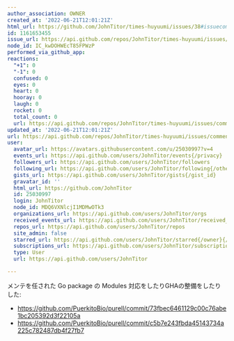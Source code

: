 ```yaml
---
author_association: OWNER
created_at: '2022-06-21T12:01:21Z'
html_url: https://github.com/JohnTitor/times-huyuumi/issues/38#issuecomment-1161653455
id: 1161653455
issue_url: https://api.github.com/repos/JohnTitor/times-huyuumi/issues/38
node_id: IC_kwDOHWEcT85FPWzP
performed_via_github_app: 
reactions:
  "+1": 0
  "-1": 0
  confused: 0
  eyes: 0
  heart: 0
  hooray: 0
  laugh: 0
  rocket: 0
  total_count: 0
  url: https://api.github.com/repos/JohnTitor/times-huyuumi/issues/comments/1161653455/reactions
updated_at: '2022-06-21T12:01:21Z'
url: https://api.github.com/repos/JohnTitor/times-huyuumi/issues/comments/1161653455
user:
  avatar_url: https://avatars.githubusercontent.com/u/25030997?v=4
  events_url: https://api.github.com/users/JohnTitor/events{/privacy}
  followers_url: https://api.github.com/users/JohnTitor/followers
  following_url: https://api.github.com/users/JohnTitor/following{/other_user}
  gists_url: https://api.github.com/users/JohnTitor/gists{/gist_id}
  gravatar_id: ''
  html_url: https://github.com/JohnTitor
  id: 25030997
  login: JohnTitor
  node_id: MDQ6VXNlcjI1MDMwOTk3
  organizations_url: https://api.github.com/users/JohnTitor/orgs
  received_events_url: https://api.github.com/users/JohnTitor/received_events
  repos_url: https://api.github.com/users/JohnTitor/repos
  site_admin: false
  starred_url: https://api.github.com/users/JohnTitor/starred{/owner}{/repo}
  subscriptions_url: https://api.github.com/users/JohnTitor/subscriptions
  type: User
  url: https://api.github.com/users/JohnTitor

---
```

メンテを任された Go package の Modules 対応をしたりGHAの整備をしたりした:
- https://github.com/PuerkitoBio/purell/commit/73fbec6461129c00c76abe1bc205392d3f22105a
- https://github.com/PuerkitoBio/purell/commit/c5b7e243fbda45143734a225c782487db4f27fb7